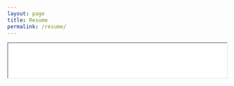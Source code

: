 ```yaml
---
layout: page
title: Resume
permalink: /resume/
---
```



<iframe src="/assets/resume.pdf#toolbar=0" width="100%" height="80vh"></iframe>
